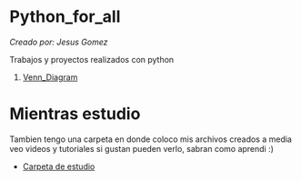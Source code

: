 # Python_for_all
_Creado por: Jesus Gomez_

Trabajos y proyectos realizados con python

1. [Venn_Diagram](https://github.com/jesusgome09/Python_for_all/tree/main/Venn_Diagram)

# Mientras estudio
Tambien tengo una carpeta en donde coloco mis archivos creados a media veo videos y tutoriales
si gustan pueden verlo, sabran como aprendi :)
- [Carpeta de estudio](https://github.com/jesusgome09/Python_for_all/tree/main/My_School)
